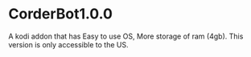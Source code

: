 # CorderBot1.0.0
A kodi addon that has Easy to use OS, More storage of ram (4gb). This version is only accessible to the US.

